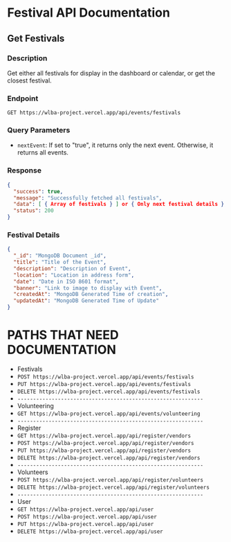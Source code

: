 # Festival API Documentation

## Get Festivals

### Description
Get either all festivals for display in the dashboard or calendar, or get the closest festival.

### Endpoint
`GET https://wlba-project.vercel.app/api/events/festivals`

### Query Parameters
- `nextEvent`: If set to "true", it returns only the next event. Otherwise, it returns all events.

### Response
```json
{
  "success": true,
  "message": "Successfully fetched all festivals",
  "data": [ { Array of festivals } ] or { Only next festival details },
  "status": 200
}
```
### Festival Details
```json
{
  "_id": "MongoDB Document _id",
  "title": "Title of the Event",
  "description": "Description of Event",
  "location": "Location in address form",
  "date": "Date in ISO 8601 format",
  "banner": "Link to image to display with Event",
  "createdAt": "MongoDB Generated Time of creation",
  "updatedAt": "MongoDB Generated Time of Update"
}
```
# PATHS THAT NEED DOCUMENTATION
- Festivals
- `POST https://wlba-project.vercel.app/api/events/festivals`
- `PUT https://wlba-project.vercel.app/api/events/festivals`
- `DELETE https://wlba-project.vercel.app/api/events/festivals`
- `------------------------------------------------------------`
- Volunteering
- `GET https://wlba-project.vercel.app/api/events/volunteering`
- `------------------------------------------------------------`
- Register
- `GET https://wlba-project.vercel.app/api/register/vendors`
- `POST https://wlba-project.vercel.app/api/register/vendors`
- `PUT https://wlba-project.vercel.app/api/register/vendors`
- `DELETE https://wlba-project.vercel.app/api/register/vendors`
- `------------------------------------------------------------`
- Volunteers
- `POST https://wlba-project.vercel.app/api/register/volunteers`
- `DELETE https://wlba-project.vercel.app/api/register/volunteers`
- `------------------------------------------------------------`
- User
- `GET https://wlba-project.vercel.app/api/user`
- `POST https://wlba-project.vercel.app/api/user`
- `PUT https://wlba-project.vercel.app/api/user`
- `DELETE https://wlba-project.vercel.app/api/user`


